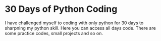 # 30 Days of Python Coding
I have challenged myself to coding with only python for 30 days to sharpning my python skill. Here you can access all days code. There are some practice codes, small projects and so on.

